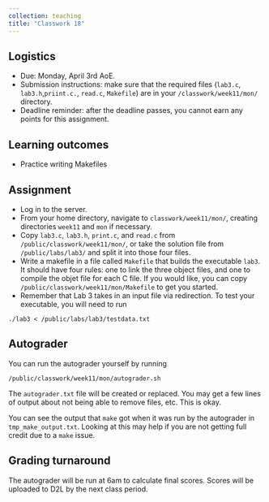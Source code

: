 ```yaml
---
collection: teaching
title: "Classwork 18"
---
```


## Logistics
* Due: Monday, April 3rd AoE.
* Submission instructions: make sure that the required files (`lab3.c`, `lab3.h`,`priint.c.`, `read.c`, `Makefile`) are in your
	`/classwork/week11/mon/` directory.
* Deadline reminder: after the deadline passes, you cannot earn any points for
	this assignment.

## Learning outcomes
* Practice writing Makefiles

## Assignment

* Log in to the server.
* From your home directory, navigate to `classwork/week11/mon/`, creating directories `week11`
and `mon` if necessary.
* Copy `lab3.c`, `lab3.h`, `print.c`, and `read.c` from
	`/public/classwork/week11/mon/`, or take the solution file from
	`/public/labs/lab3/` and split it into those four files.
* Write a makefile in a file called `Makefile` that builds the executable
	`lab3`. It should have four rules: one to link the three object files, and
	one to compile the objet file for each C file. If you would like, you can
	copy `/public/classwork/week11/mon/Makefile` to get you started.
* Remember that Lab 3 takes in an input file via redirection. To test your
	executable, you will need to run
```
./lab3 < /public/labs/lab3/testdata.txt
```

## Autograder

You can run the autograder yourself by running
```
/public/classwork/week11/mon/autograder.sh
```
The `autograder.txt` file will be created or
replaced. You may get a few lines of output about not being able to remove
files, etc. This is okay.

You can see the output that `make` got when it was run by the autograder in `tmp_make_output.txt`. Looking at this may help if you are not getting full credit due to a `make` issue.

## Grading turnaround

The autograder will be run at 6am to calculate final scores. Scores will be
uploaded to D2L by the next class period.
